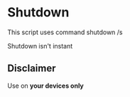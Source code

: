 # Shutdown 

This script uses command shutdown /s

Shutdown isn't instant

## Disclaimer

Use on **your devices only**
